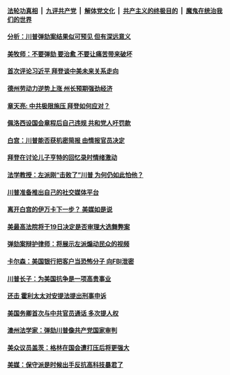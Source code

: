 

####  [法轮功真相](../../../../basic/blob/master/README.md?t=02080731) &nbsp;|&nbsp; [九评共产党](../../../../9ping.md/blob/master/README.md?t=02080731) &nbsp;|&nbsp; [解体党文化](../../../../jtdwh.md/blob/master/README.md?t=02080731)  &nbsp;|&nbsp; [共产主义的终极目的](../../../../gczydzjmd.md/blob/master/README.md?t=02080731) &nbsp;|&nbsp; [魔鬼在统治我们的世界](../../../../mgztzwmdsj.md/blob/master/README.md?t=02080731) 

#### [分析：川普弹劾案结果似可预见 但有深远意义](../pages/soh6/472145.md?t=02080731) 
#### [美牧师：不要弹劾 要治愈 不要让痛苦带来破坏](../pages/soh6/472139.md?t=02080731) 
#### [首次评论习近平 拜登谈中美未来关系走向](../pages/soh6/472130.md?t=02080731) 
#### [德州劳动力逆势上涨 州长预期强劲经济](../pages/soh6/472076.md?t=02080731) 
#### [章天亮: 中共极限施压 拜登如何应对？](../pages/soh6/472115.md?t=02080731) 
#### [佩洛西设国会章程后自己违规 共和党人吁罚款](../pages/soh6/472094.md?t=02080731) 
#### [白宫：川普能否获机密简报 由情报官员决定](../pages/soh6/472073.md?t=02080731) 
#### [拜登在讨论儿子亨特的回忆录时情绪激动](../pages/soh6/472064.md?t=02080731) 
#### [法学教授：左派刚“击败了”川普 为何仍如此怕他？](../pages/soh6/471950.md?t=02080731) 
#### [川普准备推出自己的社交媒体平台](../pages/soh6/472061.md?t=02080731) 
#### [离开白宫的伊万卡下一步？ 美媒如是说](../pages/soh6/471941.md?t=02080731) 
#### [美最高法院将于19日决定是否审理大选舞弊案](../pages/soh6/471932.md?t=02080731) 
#### [弹劾案辩护律师：将展示左派煽动民众的视频](../pages/soh6/471881.md?t=02080731) 
#### [卡尔森：美国银行把客户当恐怖分子 向FBI泄密](../pages/soh6/471887.md?t=02080731) 
#### [川普长子：为美国抗争是一项高贵事业](../pages/soh6/471830.md?t=02080731) 
#### [还击 霍利太太对安提法提出刑事申诉](../pages/soh6/471884.md?t=02080731) 
#### [美国务卿首次与中共官员通话 多次提人权](../pages/soh6/471821.md?t=02080731) 
#### [澳州法学家：弹劾川普像共产党国家审判](../pages/soh6/471809.md?t=02080731) 
#### [美众议员盖茨：格林在国会遭打压后将更强大](../pages/soh6/471803.md?t=02080731) 
#### [美媒：保守派是时候出手反抗高科技暴君了](../pages/soh6/471794.md?t=02080731) 
